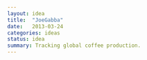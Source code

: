 ```yaml
---
layout: idea
title:  "JoeGabba"
date:   2013-03-24
categories: ideas
status: idea
summary: Tracking global coffee production.
---
```

